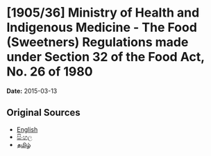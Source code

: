 # [1905/36] Ministry of Health and Indigenous Medicine - The Food (Sweetners) Regulations made under Section 32 of the Food Act, No. 26 of 1980

**Date:** 2015-03-13

## Original Sources

- [English](https://documents.gov.lk/view/extra-gazettes/2015/3/1905-36_E.pdf)
- [සිංහල](https://documents.gov.lk/view/extra-gazettes/2015/3/1905-36_S.pdf)
- [தமிழ்](https://documents.gov.lk/view/extra-gazettes/2015/3/1905-36_T.pdf)
